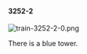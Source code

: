 #### 3252-2
![train-3252-2-0.png](https://github.com/lil-lab/nlvr/raw/master/nlvr/train/images/1/train-3252-2-0.png "train-3252-2-0.png")

There is a blue tower.